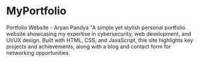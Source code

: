# MyPortfolio
Portfolio Website - Aryan Pandya "A simple yet stylish personal portfolio website showcasing my expertise in cybersecurity, web development, and UI/UX design. Built with HTML, CSS, and JavaScript, this site highlights key projects and achievements, along with a blog and contact form for networking opportunities.
